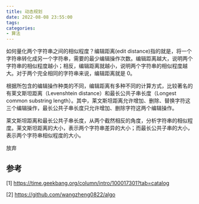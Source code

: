 ```yaml
---
title: 动态规划
date: 2022-08-08 23:55:00
tags:
categories:
- 算法
---
```


如何量化两个字符串之间的相似程度？编辑距离(edit distance)指的就是，将一个字符串转化成另一个字符串，需要的最少编辑操作次数。编辑距离越大，说明两个字符串的相似程度越小；相反，编辑距离就越小，说明两个字符串的相似程度越大。对于两个完全相同的字符串来说，编辑距离就是 0。

根据所包含的编辑操作种类的不同，编辑距离有多种不同的计算方式，比较著名的有莱文斯坦距离（Levenshtein distance）和最长公共子串长度（Longest common substring length）。其中，莱文斯坦距离允许增加、删除、替换字符这三个编辑操作，最长公共子串长度只允许增加、删除字符这两个编辑操作。

莱文斯坦距离和最长公共子串长度，从两个截然相反的角度，分析字符串的相似程度。莱文斯坦距离的大小，表示两个字符串差异的大小；而最长公共子串的大小，表示两个字符串相似程度的大小。

放弃

## 参考
[1] https://time.geekbang.org/column/intro/100017301?tab=catalog

[2] https://github.com/wangzheng0822/algo